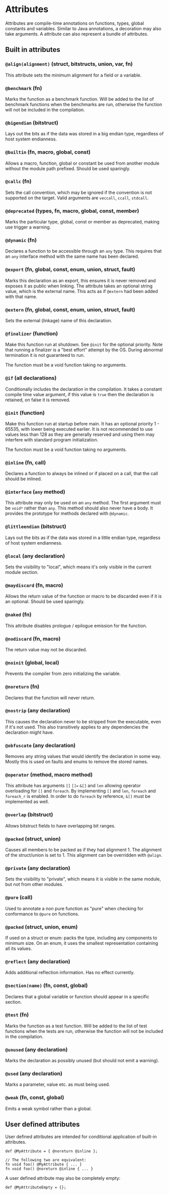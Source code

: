 # Attributes

Attributes are compile-time annotations on functions, types, global constants and variables. Similar to Java annotations, a decoration may also take arguments. A attribute can also represent a bundle of attributes.

## Built in attributes

### `@align(alignment)` (struct, bitstructs, union, var, fn)

This attribute sets the minimum alignment for a field or a variable.

### `@benchmark` (fn)

Marks the function as a benchmark function. Will be added to the list of benchmark functions when the benchmarks are run,
otherwise the function will not be included in the compilation.

### `@bigendian` (bitstruct)

Lays out the bits as if the data was stored in a big endian type, regardless of host system endianness.

### `@builtin` (fn, macro, global, const)

Allows a macro, function, global or constant be used from another module without the module path prefixed.
Should be used sparingly.

### `@callc` (fn)

Sets the call convention, which may be ignored if the convention is not supported on the target.
Valid arguments are `veccall`, `ccall`, `stdcall`.

### `@deprecated` (types, fn, macro, global, const, member)

Marks the particular type, global, const or member as deprecated, making use trigger a warning.

### `@dynamic` (fn)

Declares a function to be accessible through an `any` type. This requires that an `any` interface method with the
same name has been declared.

### `@export` (fn, global, const, enum, union, struct, fault)

Marks this declaration as an export, this ensures it is never removed and exposes it as public when linking.
The attribute takes an optional string value, which is the external name. This acts as if `@extern` had been
added with that name.

### `@extern` (fn, global, const, enum, union, struct, fault)

Sets the external (linkage) name of this declaration.

### `@finalizer` (function)

Make this function run at shutdown. See `@init` for the optional priority. Note that running a
finalizer is a "best effort" attempt by the OS. During abnormal termination it is not guaranteed to run.

The function must be a void function taking no arguments.

### `@if` (all declarations)

Conditionally includes the declaration in the compilation. It takes a constant compile time value argument, if this
value is `true` then the declaration is retained, on false it is removed.

### `@init` (function)

Make this function run at startup before main. It has an optional priority 1 - 65535, with lower
being executed earlier. It is not recommended to use values less than 128 as they are generally
reserved and using them may interfere with standard program initialization.

The function must be a void function taking no arguments.

### `@inline` (fn, call)

Declares a function to always be inlined or if placed on a call, that the call should be inlined.

### `@interface` (`any` method)

This attribute may only be used on an `any` method. The first argument must be `void*` rather than `any`. This method
should also never have a body. It provides the prototype for methods declared with `@dynamic`.

### `@littleendian` (bitstruct)

Lays out the bits as if the data was stored in a little endian type, regardless of host system endianness.

### `@local` (any declaration)

Sets the visibility to "local", which means it's only visible in the current module section.

### `@maydiscard` (fn, macro)

Allows the return value of the function or macro to be discarded even if it is an optional. Should be
used sparingly.

### `@naked` (fn)

This attribute disables prologue / epilogue emission for the function.

### `@nodiscard` (fn, macro)

The return value may not be discarded.

### `@noinit` (global, local)

Prevents the compiler from zero initializing the variable.

### `@noreturn` (fn)

Declares that the function will never return.

### `@nostrip` (any declaration)

This causes the declaration never to be stripped from the executable, even if it's not used. This
also transitively applies to any dependencies the declaration might have.

### `@obfuscate` (any declaration)

Removes any string values that would identify the declaration in some way. Mostly this is used
on faults and enums to remove the stored names.

### `@operator` (method, macro method)

This attribute has arguments `[]` `[]=` `&[]` and `len` allowing operator overloading for `[]` and `foreach`.
By implementing `[]` and `len`, `foreach` and `foreach_r` is enabled. In order to do `foreach` by reference,
`&[]` must be implemented as well.

### `@overlap` (bitstruct)

Allows bitstruct fields to have overlapping bit ranges.

### `@packed` (struct, union)

Causes all members to be packed as if they had alignment 1. The alignment of the struct/union is set to 1.
This alignment can be overridden with `@align`.

### `@private` (any declaration)

Sets the visibility to "private", which means it is visible in the same module, but not from other modules.

### `@pure` (call)

Used to annotate a non pure function as "pure" when checking for conformance to `@pure` on 
functions.

### `@packed` (struct, union, enum)

If used on a struct or enum: packs the type, including any components to minimum size. On an enum, it uses the smallest representation containing all its values.

### `@reflect` (any declaration)

Adds additional reflection information. Has no effect currently.

### `@section(name)` (fn, const, global)

Declares that a global variable or function should appear in a specific section.

### `@test` (fn)

Marks the function as a test function. Will be added to the list of test functions when the tests are run,
otherwise the function will not be included in the compilation.

### `@unused` (any declaration)

Marks the declaration as possibly unused (but should not emit a warning).

### `@used` (any declaration)

Marks a parameter, value etc. as must being used.

### `@weak` (fn, const, global)

Emits a weak symbol rather than a global.

## User defined attributes

User defined attributes are intended for conditional application of built-in attributes.
 
```
def @MyAttribute = { @noreturn @inline };

// The following two are equivalent:
fn void foo() @MyAttribute { ... }
fn void foo() @noreturn @inline { ... }
```

A user defined attribute may also be completely empty:

```
def @MyAttributeEmpty = {};
```
